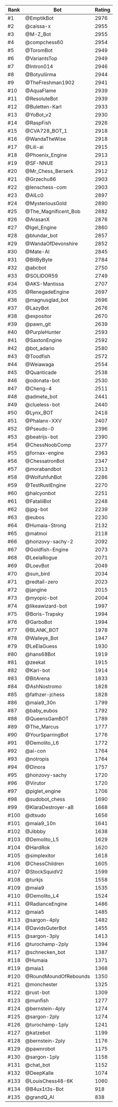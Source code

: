 Rank|Bot|Rating
---|---|---
#1|@EmptikBot|2976
#2|@caissa-x|2955
#3|@M-Z_Bot|2955
#4|@compchess60|2954
#5|@ToromBot|2949
#6|@VariantsTop|2949
#7|@Intron014|2946
#8|@Botyuliirma|2944
#9|@TheFreshman1902|2941
#10|@AquaFlame|2939
#11|@ResoluteBot|2939
#12|@Buletten-Karl|2933
#13|@YoBot_v2|2930
#14|@RaspFish|2926
#15|@CVA728_BOT_1|2918
#16|@WandaTheWise|2918
#17|@Lili-ai|2915
#18|@Phoenix_Engine|2913
#19|@SF-NNUE|2913
#20|@Mr_Chess_Berserk|2912
#21|@Grzechu86|2903
#22|@lenschess-com|2903
#23|@AILc0|2897
#24|@MysteriousGold|2890
#25|@The_Magnificent_Bob|2882
#26|@ArasanX|2876
#27|@Igel_Engine|2860
#28|@blundar_bot|2857
#29|@WandaOfDevonshire|2852
#30|@Mate-AI|2845
#31|@BitByByte|2784
#32|@abcbot|2750
#33|@SOLIDOR59|2749
#34|@AKS-Mantissa|2707
#35|@RenegadeEngine|2697
#36|@magnusglad_bot|2696
#37|@LazyBot|2676
#38|@expositor|2670
#39|@pawn_git|2639
#40|@PurpleHunter|2593
#41|@SaxtonEngine|2592
#42|@bot_adario|2580
#43|@Toodfish|2572
#44|@Weiawaga|2554
#45|@Quanticade|2538
#46|@odonata-bot|2530
#47|@Cheng-4|2511
#48|@admete_bot|2441
#49|@clueless-bot|2440
#50|@Lynx_BOT|2418
#51|@Phalanx-XXV|2407
#52|@Pseudo-0|2396
#53|@beatrijs-bot|2390
#54|@ChessNoobComp|2377
#55|@fornax-engine|2363
#56|@ChessatronBot|2347
#57|@morabandbot|2313
#58|@WolfuhfuhBot|2286
#59|@TestRustEngine|2270
#60|@halcyonbot|2251
#61|@FataliiBot|2248
#62|@jpg-bot|2239
#63|@eubos|2230
#64|@Humaia-Strong|2132
#65|@matmoi|2118
#66|@honzovy-sachy-2|2092
#67|@Goldfish-Engine|2073
#68|@LeelaRogue|2071
#69|@LoevBot|2049
#70|@sun_bird|2034
#71|@redtail-zero|2023
#72|@jangine|2015
#73|@myopic-bot|2004
#74|@likeawizard-bot|1997
#75|@Boris-Trapsky|1994
#76|@GarboBot|1994
#77|@BLANK_BOT|1978
#78|@Walleye_Bot|1947
#79|@LeElaGuess|1930
#80|@hans68Bot|1919
#81|@zeekat|1915
#82|@Karl-bot|1914
#83|@BitArena|1833
#84|@AshNostromo|1828
#85|@fathzer-jchess|1828
#86|@maia9_30n|1799
#87|@baby_eubos|1792
#88|@QueensGamBOT|1789
#89|@The_Marcus|1777
#90|@YourSparringBot|1776
#91|@Demolito_L6|1772
#92|@ai-con|1764
#93|@notropis|1764
#94|@Dinora|1757
#95|@honzovy-sachy|1720
#96|@Virutor|1720
#97|@piglet_engine|1706
#98|@sudobot_chess|1690
#99|@KlaraDestroyer-aB|1668
#100|@dtsudo|1656
#101|@maia9_10n|1641
#102|@Jibbby|1638
#103|@Demolito_L5|1629
#104|@HardRok|1620
#105|@simplexitor|1618
#106|@ChessChildren|1605
#107|@StockSquidV2|1599
#108|@turkjs|1558
#109|@maia9|1535
#110|@Demolito_L4|1524
#111|@RadianceEngine|1486
#112|@maia5|1485
#113|@sargon-4ply|1482
#114|@DavidsGuterBot|1455
#115|@sargon-3ply|1413
#116|@turochamp-2ply|1394
#117|@schnecken_bot|1387
#118|@Humaia|1371
#119|@maia1|1368
#120|@RoundMoundOfRebounds|1350
#121|@monchester|1325
#122|@rust-bot|1309
#123|@munfish|1277
#124|@bernstein-4ply|1274
#125|@sargon-2ply|1274
#126|@turochamp-1ply|1241
#127|@katzebot|1199
#128|@bernstein-2ply|1176
#129|@pawnrobot|1175
#130|@sargon-1ply|1158
#131|@chat_bot|1152
#132|@DeepKalle|1074
#133|@LouisChess48-6K|1060
#134|@B4ux1t3s-Bot|918
#135|@grandQ_AI|838
